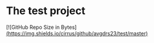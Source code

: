 # The test project
[![GitHub Repo Size in Bytes][(https://img.shields.io/cirrus/github/avgdrs23/test/master)](https://github.com/avgdrs23)
